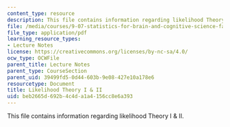 ```yaml
---
content_type: resource
description: This file contains information regarding likelihood Theory I & II.
file: /media/courses/9-07-statistics-for-brain-and-cognitive-science-fall-2016/beb2665d692b4c4da1a4156cc8e6a393_MIT9_07F16_lec9.pdf
file_type: application/pdf
learning_resource_types:
- Lecture Notes
license: https://creativecommons.org/licenses/by-nc-sa/4.0/
ocw_type: OCWFile
parent_title: Lecture Notes
parent_type: CourseSection
parent_uid: 39499fd5-0d44-603b-9e08-427e10a178e6
resourcetype: Document
title: Likelihood Theory I & II
uid: beb2665d-692b-4c4d-a1a4-156cc8e6a393
---
```

This file contains information regarding likelihood Theory I & II.